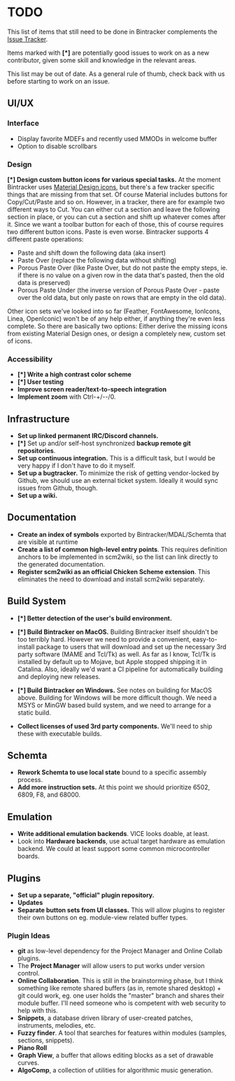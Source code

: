 # TODO

This list of items that still need to be done in Bintracker complements the [Issue Tracker](https://github.com/bintracker/bintracker/issues).

Items marked with **[*]** are potentially good issues to work on as a new contributor, given some skill and knowledge in the relevant areas.

This list may be out of date. As a general rule of thumb, check back with us before starting to work on an issue.


## UI/UX

### Interface

- Display favorite MDEFs and recently used MMODs in welcome buffer
- Option to disable scrollbars


### Design

**[*] Design custom button icons for various special tasks.** At the moment Bintracker uses [Material Design icons](https://material.io/resources/icons/), but there's a few tracker specific things that are missing from that set. Of course Material includes buttons for Copy/Cut/Paste and so on. However, in a tracker, there are for example two different ways to Cut. You can either cut a section and leave the following section in place, or you can cut a section and shift up whatever comes after it. Since we want a toolbar button for each of those, this of course requires two different button icons. Paste is even worse. Bintracker supports 4 different paste operations:

- Paste and shift down the following data (aka insert)
- Paste Over (replace the following data without shifting)
- Porous Paste Over (like Paste Over, but do not paste the empty steps, ie. if there is no value on a given row in the data that's pasted, then the old data is preserved)
- Porous Paste Under (the inverse version of Porous Paste Over - paste over the old data, but only paste on rows that are empty in the old data).

Other icon sets we've looked into so far (Feather, FontAwesome, IonIcons, Linea, OpenIconic) won't be of any help either, if anything they're even less complete. So there are basically two options: Either derive the missing icons from existing Material Design ones, or design a completely new, custom set of icons.


### Accessibility

- **[*] Write a high contrast color scheme**
- **[*] User testing**
- **Improve screen reader/text-to-speech integration**
- **Implement zoom** with Ctrl-+/--/0.



## Infrastructure

- **Set up linked permanent IRC/Discord channels.**
- **[*]** Set up and/or self-host synchronized **backup remote git repositories**.
- **Set up continuous integration.** This is a difficult task, but I would be very happy if I don't have to do it myself.
- **Set up a bugtracker.** To minimize the risk of getting vendor-locked by Github, we should use an external ticket system. Ideally it would sync issues from Github, though.
- **Set up a wiki.**



## Documentation

- **Create an index of symbols** exported by Bintracker/MDAL/Schemta that are visible at runtime
- **Create a list of common high-level entry points**. This requires definition anchors to be implemented in scm2wiki, so the list can link directly to the generated documentation.
- **Register scm2wiki as an official Chicken Scheme extension**. This eliminates the need to download and install scm2wiki separately.

## Build System

- **[*] Better detection of the user's build environment.**

- **[*] Build Bintracker on MacOS.** Building Bintracker itself shouldn't be too terribly hard. However we need to provide a convenient, easy-to-install package to users that will download and set up the necessary 3rd party software (MAME and Tcl/Tk) as well. As far as I know, Tcl/Tk is installed by default up to Mojave, but Apple stopped shipping it in Catalina. Also, ideally we'd want a CI pipeline for automatically building and deploying new releases.

- **[*] Build Bintracker on Windows.** See notes on building for MacOS above. Building for Windows will be more difficult though. We need a MSYS or MinGW based build system, and we need to arrange for a static build.

- **Collect licenses of used 3rd party components.** We'll need to ship these with executable builds.


## Schemta

- **Rework Schemta to use local state** bound to a specific assembly process.
- **Add more instruction sets.** At this point we should prioritize 6502, 6809, F8, and 68000.


## Emulation

- **Write additional emulation backends**. VICE looks doable, at least.
- Look into **Hardware backends**, use actual target hardware as emulation backend. We could at least support some common microcontroller boards.


## Plugins

- **Set up a separate, "official" plugin repository.**
- **Updates**
- **Separate button sets from UI classes.** This will allow plugins to register their own buttons on eg. module-view related buffer types.

### Plugin Ideas

- **git** as low-level dependency for the Project Manager and Online Collab plugins.
- The **Project Manager** will allow users to put works under version control.
- **Online Collaboration**. This is still in the brainstorming phase, but I think something like remote shared buffers (as in, remote shared desktop) + git could work, eg. one user holds the "master" branch and shares their module buffer. I'll need someone who is competent with web security to help with this.
- **Snippets**, a database driven library of user-created patches, instruments, melodies, etc.
- **Fuzzy finder**. A tool that searches for features within modules (samples, sections, snippets).
- **Piano Roll**
- **Graph View**, a buffer that allows editing blocks as a set of drawable curves.
- **AlgoComp**, a collection of utilities for algorithmic music generation.
